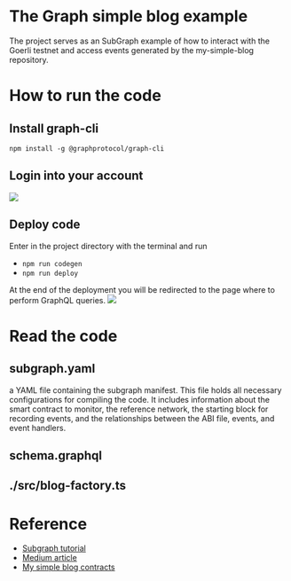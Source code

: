 # The Graph simple blog example
The project serves as an SubGraph example of how to interact with the Goerli testnet and access events generated by the my-simple-blog repository.

# How to run the code

## Install graph-cli
```npm install -g @graphprotocol/graph-cli```

## Login into your account
![](./img/auth.png)

## Deploy code
Enter in the project directory with the terminal and run
* ```npm run codegen```
* ```npm run deploy```

At the end of the deployment you will be redirected to the page where to perform GraphQL queries.
![](./img/simple-blog.png)


# Read the code

## subgraph.yaml
a YAML file containing the subgraph manifest. 
This file holds all necessary configurations for compiling the code. It includes information about the smart contract to monitor, the reference network, the starting block for recording events, and the relationships between the ABI file, events, and event handlers.

## schema.graphql

## ./src/blog-factory.ts

# Reference
* [Subgraph tutorial](https://thegraph.com/docs/en/developing/creating-a-subgraph/)
* [Medium article]()
* [My simple blog contracts](https://github.com/kchain-solutions/solidity-simple-blog)